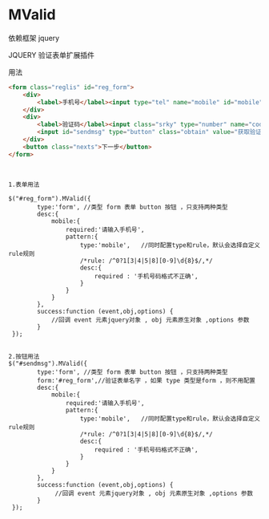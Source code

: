 # MValid
依赖框架
jquery

JQUERY 验证表单扩展插件

用法

```html
<form class="reglis" id="reg_form">
    <div>
        <label>手机号</label><input type="tel" name="mobile" id="mobile" data-required="mobile" data-desc="mobile"  maxlength="11" placeholder="请输入手机号">
    </div>
    <div>
        <label>验证码</label><input class="srky" type="number" name="code" id="code"   data-required="code" data-desc="code"  placeholder="请输入验证码">
        <input id="sendmsg" type="button" class="obtain" value="获取验证码" />
    </div>
    <button class="nexts">下一步</button>
</form>
```


<pre>
<code>

1.表单用法

$("#reg_form").MValid({
        type:'form', //类型 form 表单 button 按钮 ，只支持两种类型
        desc:{
            mobile:{
                required:'请输入手机号',
                pattern:{
                    type:'mobile',   //同时配置type和rule，默认会选择自定义rule规则
                    /*rule: /^0?1[3|4|5|8][0-9]\d{8}$/,*/
                    desc:{
                        required : '手机号码格式不正确',
                    }
                }
            }
        },
        success:function (event,obj,options) {
            //回调 event 元素jquery对象 , obj 元素原生对象 ,options 参数
        }
 });


2.按钮用法
$("#sendmsg").MValid({
        type:'form', //类型 form 表单 button 按钮 ，只支持两种类型
        form:'#reg_form',//验证表单名字 ，如果 type 类型是form ，则不用配置
        desc:{
            mobile:{
                required:'请输入手机号',
                pattern:{
                    type:'mobile',   //同时配置type和rule，默认会选择自定义rule规则
                    /*rule: /^0?1[3|4|5|8][0-9]\d{8}$/,*/
                    desc:{
                        required : '手机号码格式不正确',
                    }
                }
            }
        },
        success:function (event,obj,options) {
             //回调 event 元素jquery对象 , obj 元素原生对象 ,options 参数
        }
 });

</code>
</pre>
